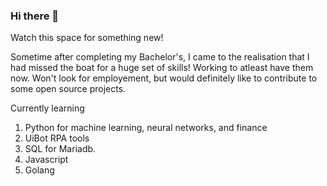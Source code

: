 ### Hi there 👋

<!--
**kartikn89/kartikn89** is a ✨ _special_ ✨ repository because its `README.md` (this file) appears on your GitHub profile.

Here are some ideas to get you started:

- 🔭 I’m currently working on ...
- 🌱 I’m currently learning ...
- 👯 I’m looking to collaborate on ...
- 🤔 I’m looking for help with ...
- 💬 Ask me about ...
- 📫 How to reach me: ...
- 😄 Pronouns: ...
- ⚡ Fun fact: ...
-->

Watch this space for something new!

Sometime after completing my Bachelor's, I came to the realisation that I had missed the boat for a huge set of skills! Working to atleast have them now. Won't look for employement, but would definitely like to contribute to some open source projects.

Currently learning
1. Python for machine learning, neural networks, and finance
2. UiBot RPA tools
3. SQL for Mariadb.
4. Javascript
5. Golang
